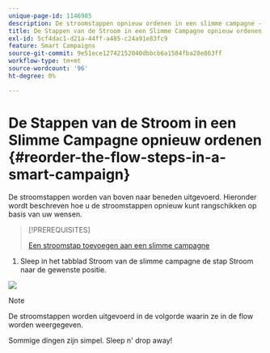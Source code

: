 ```yaml
---
unique-page-id: 1146985
description: De stroomstappen opnieuw ordenen in een slimme campagne - Marketo Docs - Productdocumentatie
title: De Stappen van de Stroom in een Slimme Campagne opnieuw ordenen
exl-id: 5cf4dac1-d21a-44ff-a485-c24a91e83fc9
feature: Smart Campaigns
source-git-commit: 9e51ece12742152040dbbcb6a1584fba28e863ff
workflow-type: tm+mt
source-wordcount: '96'
ht-degree: 0%

---
```


# De Stappen van de Stroom in een Slimme Campagne opnieuw ordenen {#reorder-the-flow-steps-in-a-smart-campaign}

De stroomstappen worden van boven naar beneden uitgevoerd. Hieronder wordt beschreven hoe u de stroomstappen opnieuw kunt rangschikken op basis van uw wensen.

>[!PREREQUISITES]
>
>[Een stroomstap toevoegen aan een slimme campagne](/help/marketo/product-docs/core-marketo-concepts/smart-campaigns/flow-actions/add-a-flow-step-to-a-smart-campaign.md)

1. Sleep in het tabblad Stroom van de slimme campagne de stap Stroom naar de gewenste positie.

![](assets/image2014-9-22-13-3a49-3a11.png)

>[!NOTE]
>
>De stroomstappen worden uitgevoerd in de volgorde waarin ze in de flow worden weergegeven.

Sommige dingen zijn simpel. Sleep n&#39; drop away!
